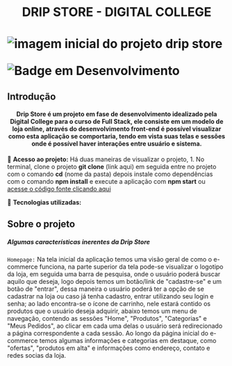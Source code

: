 <h1 align="center"> DRIP STORE - DIGITAL COLLEGE <h1/>
  
![imagem inicial do projeto drip store](https://user-images.githubusercontent.com/124683200/226175760-4bc46a4e-410c-4f7b-8b1f-a224e37bf400.png)
  
![Badge em Desenvolvimento](http://img.shields.io/static/v1?label=STATUS&message=EM%20DESENVOLVIMENTO&color=GREEN&style=for-the-badge)
  
## Introdução
<h4 align="center">Drip Store é um projeto em fase de desenvolvimento idealizado pela Digital College para o curso de Full Stack, ele consiste em um modelo de loja online, através do desenvolvimento front-end é possível visualizar como esta aplicação se comportaria, tendo em vista suas telas e sessões onde é possível haver interações entre usuário e sistema. </h4>
  
  :open_file_folder: **Acesso ao projeto:** Há duas maneiras de visualizar o projeto, 1. No terminal, clone o projeto **git clone** (link aqui) em seguida entre no projeto com o comando **cd** (nome da pasta) depois instale como dependências com o comando **npm install** e execute a aplicação com **npm start** ou  [acesse o código fonte clicando aqui](https://exemplo.com/) 
  
  :rocket: **Tecnologias utilizadas:**
  
## Sobre o projeto
  <h5> Algumas características inerentes da Drip Store</h5>
    
  `Homepage:` Na tela inicial da aplicação temos uma visão geral de como o e-commerce funciona, na parte superior da tela pode-se visualizar o logotipo da loja, em seguida uma barra de pesquisa, onde o usuário poderá buscar aquilo que deseja, logo depois temos um botão/link de "cadastre-se" e um botão de "entrar", dessa maneira o usuário poderá ter a opção de se cadastrar na loja ou caso já tenha cadastro, entrar utilizando seu login e senha; ao lado encontra-se o ícone de carrinho, nele estará contido os produtos que o usuário deseja adquirir, abaixo temos um menu de navegação, contendo as sessões "Home", "Produtos", "Categorias" e "Meus Pedidos", ao clicar em cada uma delas o usuário será redirecionado a página correspondente a cada sessão. Ao longo da página inicial do e-commerce temos algumas informações e categorias em destaque, como "ofertas", "produtos em alta" e informações como endereço, contato e redes socias da loja.
  


 
  
 
  
  
 
  
